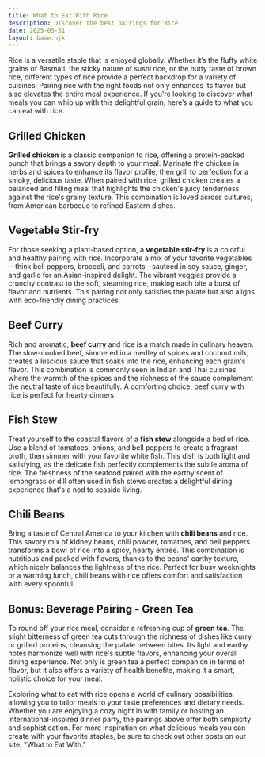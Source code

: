 ```yaml
---
title: What to Eat With Rice
description: Discover the best pairings for Rice.
date: 2025-05-31
layout: base.njk
---
```


Rice is a versatile staple that is enjoyed globally. Whether it’s the fluffy white grains of Basmati, the sticky nature of sushi rice, or the nutty taste of brown rice, different types of rice provide a perfect backdrop for a variety of cuisines. Pairing rice with the right foods not only enhances its flavor but also elevates the entire meal experience. If you're looking to discover what meals you can whip up with this delightful grain, here’s a guide to what you can eat with rice.

## **Grilled Chicken**

**Grilled chicken** is a classic companion to rice, offering a protein-packed punch that brings a savory depth to your meal. Marinate the chicken in herbs and spices to enhance its flavor profile, then grill to perfection for a smoky, delicious taste. When paired with rice, grilled chicken creates a balanced and filling meal that highlights the chicken's juicy tenderness against the rice's grainy texture. This combination is loved across cultures, from American barbecue to refined Eastern dishes.

## **Vegetable Stir-fry**

For those seeking a plant-based option, a **vegetable stir-fry** is a colorful and healthy pairing with rice. Incorporate a mix of your favorite vegetables—think bell peppers, broccoli, and carrots—sautéed in soy sauce, ginger, and garlic for an Asian-inspired delight. The vibrant veggies provide a crunchy contrast to the soft, steaming rice, making each bite a burst of flavor and nutrients. This pairing not only satisfies the palate but also aligns with eco-friendly dining practices.

## **Beef Curry**

Rich and aromatic, **beef curry** and rice is a match made in culinary heaven. The slow-cooked beef, simmered in a medley of spices and coconut milk, creates a luscious sauce that soaks into the rice, enhancing each grain's flavor. This combination is commonly seen in Indian and Thai cuisines, where the warmth of the spices and the richness of the sauce complement the neutral taste of rice beautifully. A comforting choice, beef curry with rice is perfect for hearty dinners.

## **Fish Stew**

Treat yourself to the coastal flavors of a **fish stew** alongside a bed of rice. Use a blend of tomatoes, onions, and bell peppers to create a fragrant broth, then simmer with your favorite white fish. This dish is both light and satisfying, as the delicate fish perfectly complements the subtle aroma of rice. The freshness of the seafood paired with the earthy scent of lemongrass or dill often used in fish stews creates a delightful dining experience that's a nod to seaside living.

## **Chili Beans**

Bring a taste of Central America to your kitchen with **chili beans** and rice. This savory mix of kidney beans, chili powder, tomatoes, and bell peppers transforms a bowl of rice into a spicy, hearty entrée. This combination is nutritious and packed with flavors, thanks to the beans' earthy texture, which nicely balances the lightness of the rice. Perfect for busy weeknights or a warming lunch, chili beans with rice offers comfort and satisfaction with every spoonful.

## Bonus: Beverage Pairing - Green Tea

To round off your rice meal, consider a refreshing cup of **green tea**. The slight bitterness of green tea cuts through the richness of dishes like curry or grilled proteins, cleansing the palate between bites. Its light and earthy notes harmonize well with rice's subtle flavors, enhancing your overall dining experience. Not only is green tea a perfect companion in terms of flavor, but it also offers a variety of health benefits, making it a smart, holistic choice for your meal.

Exploring what to eat with rice opens a world of culinary possibilities, allowing you to tailor meals to your taste preferences and dietary needs. Whether you are enjoying a cozy night in with family or hosting an international-inspired dinner party, the pairings above offer both simplicity and sophistication. For more inspiration on what delicious meals you can create with your favorite staples, be sure to check out other posts on our site, "What to Eat With."
```
